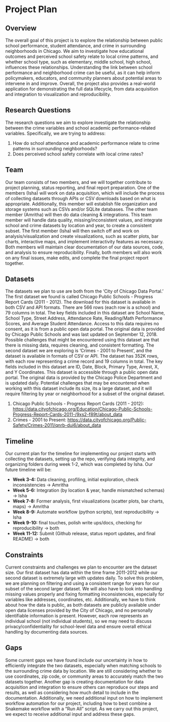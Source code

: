 # Project Plan

## Overview
The overall goal of this project is to explore the relationship between public school performance, student attendance, and crime in surrounding neighborhoods in Chicago. We aim to investigate how educational outcomes and perceived school safety relate to local crime patterns, and whether school type, such as elementary, middle school, high school, influences these relationships. Understanding the link between school performance and neighborhood crime can be useful, as it can help inform policymakers, educators, and community planners about potential areas to intervene in and improve. Overall, the project also provides a real-world application for demonstrating the full data lifecycle, from data acquisition and integration to visualization and reproducibility.

## Research Questions
The research questions we aim to explore investigate the relationship between the crime variables and school academic performance-related variables. Specifically, we are trying to address:
1. How do school attendance and academic performance relate to crime patterns in surrounding neighborhoods?
2. Does perceived school safety correlate with local crime rates?

## Team
Our team consists of two members, and we will together contribute to project planning, status reporting, and final report preparation. One of the members (Isha) will work on data acquisition, which will include the process of collecting datasets through APIs or CSV downloads based on what is appropriate. Additionally, this member will establish file organization and storage systems such as CSVs and/or SQLite databases. The other team member (Amritha) will then do data cleaning & integrations. This team member will handle data quality, missing/inconsistent values, and integrate school and crime datasets by location and year, to create a consistent subset. The first member (Isha) will then switch off and work on analysis/visualization and create visualizations, such as scatter plots, bar charts, interactive maps, and implement interactivity features as necessary. Both members will maintain clear documentation of our data sources, code, and analysis to ensure reproducibility. Finally, both members will also work on any final issues, make edits, and complete the final project report together.

## Datasets
The datasets we plan to use are both from the ‘City of Chicago Data Portal.’ The first dataset we found is called Chicago Public Schools - Progress Report Cards (2011 - 2012). The download for this dataset is available in both CSV and API formats. There are 566 rows (each row is a school) and 79 columns in total. The key fields included in this dataset are School Name, School Type, Street Address, Attendance Rate, Reading/Math Performance Scores, and Average Student Attendance. Access to this data requires no consent, as it is from a public open data portal. The original data is provided by Chicago Public Schools and was last updated on September 12, 2018. Possible challenges that might be encountered using this dataset are that there is missing data, requires cleaning, and consistent formatting. 
The second dataset we are exploring is ‘Crimes - 2001 to Present’, and the dataset is available in formats of CSV or API. The dataset has 352K rows, with each row representing a crime record and 19 columns in total. The key fields included in this dataset are ID, Date, Block, Primary Type, Arrest, X, and Y Coordinates. This dataset is accessible through a public open data portal. The original data is provided by the Chicago Police Department and is updated daily. Potential challenges that may be encountered when working with this dataset include its size, its a large dataset, and it will require filtering by year or neighborhood for a subset of the original dataset. 
1. Chicago Public Schools - Progress Report Cards (2011 - 2012): https://data.cityofchicago.org/Education/Chicago-Public-Schools-Progress-Report-Cards-2011-/9xs2-f89t/about_data
2. Crimes - 2001 to Present: https://data.cityofchicago.org/Public-Safety/Crimes-2011/qnrb-dui6/about_data

## Timeline	
Our current plan for the timeline for implementing our project starts with collecting the datasets, setting up the repo, verifying data integrity, and organizing folders during week 1-2, which was completed by Isha. Our future timeline will be:
- **Week 3-4:** Data cleaning, profiling, initial exploration, check inconsistencies → Amritha
- **Week 5-6:** Integration (by location & year, handle mismatched schemas) → Isha
- **Week 7-8:** Former analysis, first visualizations (scatter plots, bar charts, maps) → Amritha
- **Week 8-9:** Automate workflow (python scripts), test reproducibility → Isha
- **Week 9-10:** final touches, polish write ups/docs, checking for reproducibility → both
- **Week 11-12:** Submit (Github release, status report updates, and final README) → both

## Constraints
Current constraints and challenges we plan to encounter are the dataset size. Our first dataset has data within the time frame 2011-2012 while our second dataset is extremely large with updates daily. To solve this problem, we are planning on filtering and using a consistent range for years for our subset of the second larger dataset. We will also have to look into handling missing values properly and fixing formatting inconsistencies, especially for variables like addresses, coordinates, etc. Additionally, we have to think about how the data is public, as both datasets are publicly available under open data licenses provided by the City of Chicago, and no personally identifiable information is present. However, each row represents an individual school (not individual students), so we may need to discuss privacy/confidentiality for school-level data and ensure overall ethical handling by documenting data sources. 

## Gaps
Some current gaps we have found include our uncertainty in how to efficiently integrate the two datasets, especially when matching schools to the surrounding crime data by location. We are still considering whether to use coordinates, zip code, or community areas to accurately match the two datasets together. Another gap is creating documentation for data acquisition and integration to ensure others can reproduce our steps and results, as well as considering how much detail to include in the documentation. Additionally, we need additional input on how to implement workflow automation for our project, including how to best combine a Snakemake workflow with a “Run All” script. As we carry out this project, we expect to receive additional input and address these gaps. 
